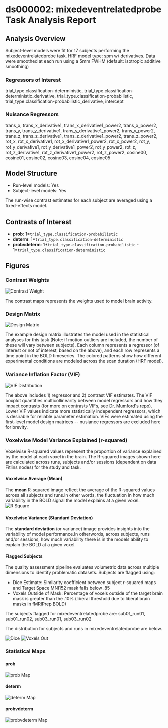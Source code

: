 # ds000002: mixedeventrelatedprobe Task Analysis Report
## Analysis Overview
Subject-level models were fit for 17 subjects performing the mixedeventrelatedprobe task.
HRF model type: spm w/ derivatives. Data were smoothed at each run using a 5mm FWHM (default: isotropic additive smoothing)
### Regressors of Interest
trial_type.classification-deterministic, trial_type.classification-deterministic_derivative, trial_type.classification-probabilistic, trial_type.classification-probabilistic_derivative, intercept
### Nuisance Regressors
trans_x, trans_x_derivative1, trans_x_derivative1_power2, trans_x_power2, trans_y, trans_y_derivative1, trans_y_derivative1_power2, trans_y_power2, trans_z, trans_z_derivative1, trans_z_derivative1_power2, trans_z_power2, rot_x, rot_x_derivative1, rot_x_derivative1_power2, rot_x_power2, rot_y, rot_y_derivative1, rot_y_derivative1_power2, rot_y_power2, rot_z, rot_z_derivative1, rot_z_derivative1_power2, rot_z_power2, cosine00, cosine01, cosine02, cosine03, cosine04, cosine05
## Model Structure
- Run-level models: Yes
- Subject-level models: Yes

The run-wise contrast estimates for each subject are averaged using a fixed-effects model.
## Contrasts of Interest
- **prob**: 1*`trial_type.classification-probabilistic`
- **determ**: 1*`trial_type.classification-deterministic`
- **probvdeterm**: 1*`trial_type.classification-probabilistic` - 1*`trial_type.classification-deterministic`

## Figures

### Contrast Weights
![Contrast Weight](./imgs/ds000002_task-mixedeventrelatedprobe_contrast-matrix.svg)

The contrast maps represents the weights used to model brain activity.

### Design Matrix
![Design Matrix](./imgs/ds000002_task-mixedeventrelatedprobe_design-matrix.svg)

The example design matrix illustrates the model used in the statistical analyses for this task (Note: if motion outliers are included, the number of these will vary between subjects). Each column represents a regressor (of interest or not of interest, based on the above), and each row represents a time point in the BOLD timeseries. The colored patterns show how different experimental conditions are modeled across the scan duration (HRF model).

### Variance Inflation Factor (VIF)
![VIF Distribution](./imgs/ds000002_task-mixedeventrelatedprobe_vif-boxplot.png)

The above includes 1) regressor and 2) contrast VIF estimates. The VIF boxplot quantifies multicollinearity between model regressors and how they impact contrasts (for more on contrasts VIFs, see [Dr. Mumford's repo](https://github.com/jmumford/vif_contrasts)). Lower VIF values indicate more statistically independent regressors, which is desirable for reliable parameter estimation. VIFs were estimated using the first-level model design matrices -- nusiance regressors are excluded here for brevity.

### Voxelwise Model Variance Explained (r-squared)
Voxelwise R-squared values represent the proportion of variance explained by the model at each voxel in the brain. The R-squared images shown here are calculated across runs, subjects and/or sessions (dependent on data Fitlins nodes) for the study and task.

#### Voxelwise Average (Mean)
The **mean** R-squared image reflect the average of the R-squared values across all subjects and runs.In other words, the fluctuation in how much variability in the BOLD signal the model explains at a given voxel.
![R Square](./imgs/ds000002_task-mixedeventrelatedprobe_rsquare-mean.png)

#### Voxelwise Variance (Standard Deviation)
The **standard deviation** (or variance) image provides insights into the variability of model performance.In otherwords, across subjects, runs and/or sessions, how much variability there is in the models ability to explain the BOLD at a given voxel.

#### Flagged Subjects
The quality assessment pipeline evaluates volumetric data across multiple dimensions to identify problematic datasets. Subjects are flagged using: 

  - Dice Estimate: Similarity coefficient between subject r-squared maps and Target Space MNI152 mask falls below .85 
  - Voxels Outside of Mask: Percentage of voxels outside of the target brain mask is greater than the .10% (liberal threshold due to liberal brain masks in fMRIPrep BOLD) 

The subjects flagged for mixedeventrelatedprobe are:
sub01_run01, sub01_run02, sub03_run01, sub03_run02

The distribution for subjects and runs in mixedeventrelatedprobe are below. 

![Dice](./imgs/ds000002_task-mixedeventrelatedprobe_hist-dicesimilarity.png)
![Voxels Out](./imgs/ds000002_task-mixedeventrelatedprobe_hist-voxoutmask.png)

### Statistical Maps

#### prob
![prob Map](./imgs/ds000002_task-mixedeventrelatedprobe_contrast-prob_map.png)

#### determ
![determ Map](./imgs/ds000002_task-mixedeventrelatedprobe_contrast-determ_map.png)

#### probvdeterm
![probvdeterm Map](./imgs/ds000002_task-mixedeventrelatedprobe_contrast-probvdeterm_map.png)
